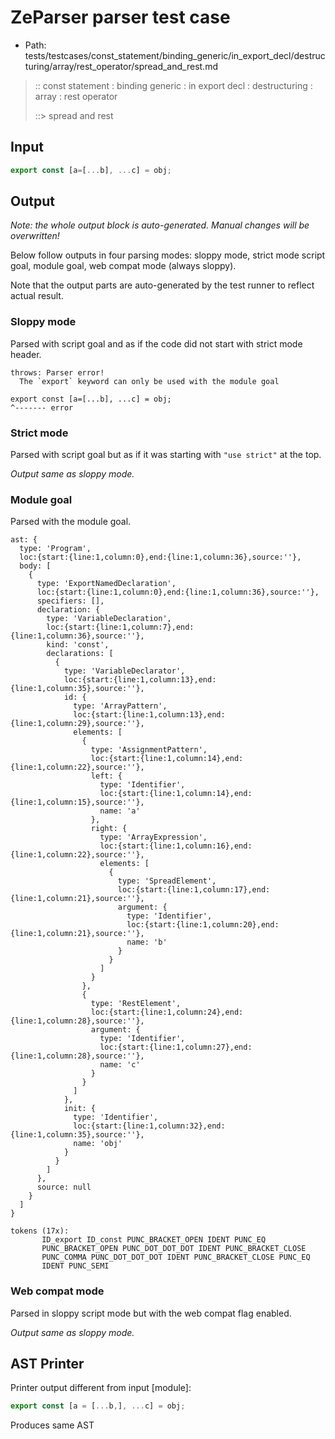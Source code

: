 # ZeParser parser test case

- Path: tests/testcases/const_statement/binding_generic/in_export_decl/destructuring/array/rest_operator/spread_and_rest.md

> :: const statement : binding generic : in export decl : destructuring : array : rest operator
>
> ::> spread and rest

## Input

`````js
export const [a=[...b], ...c] = obj;
`````

## Output

_Note: the whole output block is auto-generated. Manual changes will be overwritten!_

Below follow outputs in four parsing modes: sloppy mode, strict mode script goal, module goal, web compat mode (always sloppy).

Note that the output parts are auto-generated by the test runner to reflect actual result.

### Sloppy mode

Parsed with script goal and as if the code did not start with strict mode header.

`````
throws: Parser error!
  The `export` keyword can only be used with the module goal

export const [a=[...b], ...c] = obj;
^------- error
`````

### Strict mode

Parsed with script goal but as if it was starting with `"use strict"` at the top.

_Output same as sloppy mode._

### Module goal

Parsed with the module goal.

`````
ast: {
  type: 'Program',
  loc:{start:{line:1,column:0},end:{line:1,column:36},source:''},
  body: [
    {
      type: 'ExportNamedDeclaration',
      loc:{start:{line:1,column:0},end:{line:1,column:36},source:''},
      specifiers: [],
      declaration: {
        type: 'VariableDeclaration',
        loc:{start:{line:1,column:7},end:{line:1,column:36},source:''},
        kind: 'const',
        declarations: [
          {
            type: 'VariableDeclarator',
            loc:{start:{line:1,column:13},end:{line:1,column:35},source:''},
            id: {
              type: 'ArrayPattern',
              loc:{start:{line:1,column:13},end:{line:1,column:29},source:''},
              elements: [
                {
                  type: 'AssignmentPattern',
                  loc:{start:{line:1,column:14},end:{line:1,column:22},source:''},
                  left: {
                    type: 'Identifier',
                    loc:{start:{line:1,column:14},end:{line:1,column:15},source:''},
                    name: 'a'
                  },
                  right: {
                    type: 'ArrayExpression',
                    loc:{start:{line:1,column:16},end:{line:1,column:22},source:''},
                    elements: [
                      {
                        type: 'SpreadElement',
                        loc:{start:{line:1,column:17},end:{line:1,column:21},source:''},
                        argument: {
                          type: 'Identifier',
                          loc:{start:{line:1,column:20},end:{line:1,column:21},source:''},
                          name: 'b'
                        }
                      }
                    ]
                  }
                },
                {
                  type: 'RestElement',
                  loc:{start:{line:1,column:24},end:{line:1,column:28},source:''},
                  argument: {
                    type: 'Identifier',
                    loc:{start:{line:1,column:27},end:{line:1,column:28},source:''},
                    name: 'c'
                  }
                }
              ]
            },
            init: {
              type: 'Identifier',
              loc:{start:{line:1,column:32},end:{line:1,column:35},source:''},
              name: 'obj'
            }
          }
        ]
      },
      source: null
    }
  ]
}

tokens (17x):
       ID_export ID_const PUNC_BRACKET_OPEN IDENT PUNC_EQ
       PUNC_BRACKET_OPEN PUNC_DOT_DOT_DOT IDENT PUNC_BRACKET_CLOSE
       PUNC_COMMA PUNC_DOT_DOT_DOT IDENT PUNC_BRACKET_CLOSE PUNC_EQ
       IDENT PUNC_SEMI
`````


### Web compat mode

Parsed in sloppy script mode but with the web compat flag enabled.

_Output same as sloppy mode._

## AST Printer

Printer output different from input [module]:

````js
export const [a = [...b,], ...c] = obj;
````

Produces same AST
